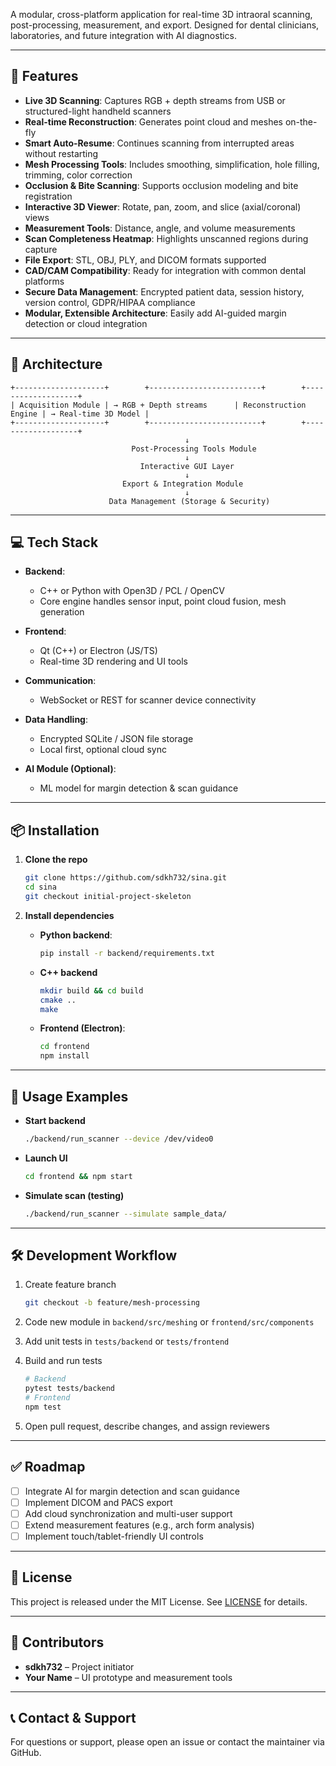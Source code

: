 A modular, cross-platform application for real-time 3D intraoral scanning, post-processing, measurement, and export. Designed for dental clinicians, laboratories, and future integration with AI diagnostics.

---

## 🚀 Features

* **Live 3D Scanning**: Captures RGB + depth streams from USB or structured-light handheld scanners
* **Real-time Reconstruction**: Generates point cloud and meshes on-the-fly
* **Smart Auto-Resume**: Continues scanning from interrupted areas without restarting
* **Mesh Processing Tools**: Includes smoothing, simplification, hole filling, trimming, color correction
* **Occlusion & Bite Scanning**: Supports occlusion modeling and bite registration
* **Interactive 3D Viewer**: Rotate, pan, zoom, and slice (axial/coronal) views
* **Measurement Tools**: Distance, angle, and volume measurements
* **Scan Completeness Heatmap**: Highlights unscanned regions during capture
* **File Export**: STL, OBJ, PLY, and DICOM formats supported
* **CAD/CAM Compatibility**: Ready for integration with common dental platforms
* **Secure Data Management**: Encrypted patient data, session history, version control, GDPR/HIPAA compliance
* **Modular, Extensible Architecture**: Easily add AI-guided margin detection or cloud integration

---

## 🧱 Architecture

```
+--------------------+        +-------------------------+        +-------------------+
| Acquisition Module | → RGB + Depth streams      | Reconstruction Engine | → Real-time 3D Model |
+--------------------+        +-------------------------+        +-------------------+
                                       ↓
                           Post-Processing Tools Module
                                       ↓
                             Interactive GUI Layer
                                       ↓
                         Export & Integration Module
                                       ↓
                      Data Management (Storage & Security)
```

---

## 💻 Tech Stack

* **Backend**:

  * C++ or Python with Open3D / PCL / OpenCV
  * Core engine handles sensor input, point cloud fusion, mesh generation

* **Frontend**:

  * Qt (C++) or Electron (JS/TS)
  * Real-time 3D rendering and UI tools

* **Communication**:

  * WebSocket or REST for scanner device connectivity

* **Data Handling**:

  * Encrypted SQLite / JSON file storage
  * Local first, optional cloud sync

* **AI Module (Optional)**:

  * ML model for margin detection & scan guidance

---

## 📦 Installation

1. **Clone the repo**

   ```bash
   git clone https://github.com/sdkh732/sina.git
   cd sina
   git checkout initial-project-skeleton
   ```

2. **Install dependencies**

   * **Python backend**:

     ```bash
     pip install -r backend/requirements.txt
     ```
   * **C++ backend**

     ```bash
     mkdir build && cd build
     cmake ..
     make
     ```
   * **Frontend (Electron)**:

     ```bash
     cd frontend
     npm install
     ```

---

## 🧪 Usage Examples

* **Start backend**

  ```bash
  ./backend/run_scanner --device /dev/video0
  ```

* **Launch UI**

  ```bash
  cd frontend && npm start
  ```

* **Simulate scan (testing)**

  ```bash
  ./backend/run_scanner --simulate sample_data/
  ```

---

## 🛠️ Development Workflow

1. Create feature branch

   ```bash
   git checkout -b feature/mesh-processing
   ```

2. Code new module in `backend/src/meshing` or `frontend/src/components`

3. Add unit tests in `tests/backend` or `tests/frontend`

4. Build and run tests

   ```bash
   # Backend
   pytest tests/backend
   # Frontend
   npm test
   ```

5. Open pull request, describe changes, and assign reviewers

---

## ✅ Roadmap

* [ ] Integrate AI for margin detection and scan guidance
* [ ] Implement DICOM and PACS export
* [ ] Add cloud synchronization and multi-user support
* [ ] Extend measurement features (e.g., arch form analysis)
* [ ] Implement touch/tablet-friendly UI controls

---

## 📄 License

This project is released under the MIT License. See [LICENSE](LICENSE) for details.

---

## 👥 Contributors

* **sdkh732** – Project initiator
* **Your Name** – UI prototype and measurement tools

---

## 📞 Contact & Support

For questions or support, please open an issue or contact the maintainer via GitHub.
